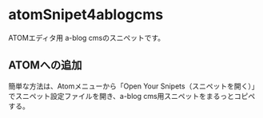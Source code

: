 # atomSnipet4ablogcms
ATOMエディタ用 a-blog cmsのスニペットです。

## ATOMへの追加
簡単な方法は、Atomメニューから「Open Your Snipets（スニペットを開く）」でスニペット設定ファイルを開き、a-blog cms用スニペットをまるっとコピペする。
